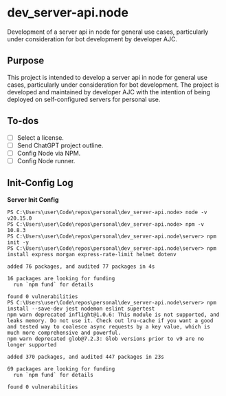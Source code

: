 # dev_server-api.node

Development of a server api in node for general use cases, particularly under consideration for bot development by developer AJC.

## Purpose

This project is intended to develop a server api in node for general use cases, particularly under consideration for bot development. The project is developed and maintained by developer AJC with the intention of being deployed on self-configured servers for personal use.

## To-dos

- [ ] Select a license.
- [ ] Send ChatGPT project outline.
- [ ] Config Node via NPM.
- [ ] Config Node runner.

## Init-Config Log

**Server Init Config**
```
PS C:\Users\user\Code\repos\personal\dev_server-api.node> node -v
v20.15.0
PS C:\Users\user\Code\repos\personal\dev_server-api.node> npm -v
10.8.3
PS C:\Users\user\Code\repos\personal\dev_server-api.node\server> npm init -y
PS C:\Users\user\Code\repos\personal\dev_server-api.node\server> npm install express morgan express-rate-limit helmet dotenv

added 76 packages, and audited 77 packages in 4s

16 packages are looking for funding
  run `npm fund` for details

found 0 vulnerabilities
PS C:\Users\user\Code\repos\personal\dev_server-api.node\server> npm install --save-dev jest nodemon eslint supertest
npm warn deprecated inflight@1.0.6: This module is not supported, and leaks memory. Do not use it. Check out lru-cache if you want a good and tested way to coalesce async requests by a key value, which is much more comprehensive and powerful.
npm warn deprecated glob@7.2.3: Glob versions prior to v9 are no longer supported

added 370 packages, and audited 447 packages in 23s

69 packages are looking for funding
  run `npm fund` for details

found 0 vulnerabilities
```